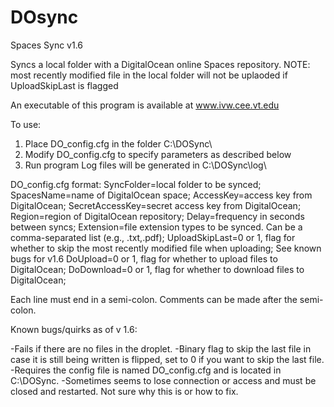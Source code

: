 # DOsync
Spaces Sync v1.6

Syncs a local folder with a DigitalOcean online Spaces repository.
NOTE: most recently modified file in the local folder will not be uplaoded if UploadSkipLast is flagged

An executable of this program is available at www.ivw.cee.vt.edu

To use:
1) Place DO_config.cfg in the folder C:\DOSync\
2) Modify DO_config.cfg to specify parameters as described below
3) Run program
Log files will be generated in C:\DOSync\log\


DO_config.cfg format:
SyncFolder=local folder to be synced;
SpacesName=name of DigitalOcean space;
AccessKey=access key from DigitalOcean;
SecretAccessKey=secret access key from DigitalOcean;
Region=region of DigitalOcean repository;
Delay=frequency in seconds between syncs;
Extension=file extension types to be synced. Can be a comma-separated list (e.g., .txt,.pdf);
UploadSkipLast=0 or 1, flag for whether to skip the most recently modified file when uploading; See known bugs for v1.6
DoUpload=0 or 1, flag for whether to upload files to DigitalOcean;
DoDownload=0 or 1, flag for whether to download files to DigitalOcean;

Each line must end in a semi-colon. Comments can be made after the semi-colon.


Known bugs/quirks as of v 1.6:

-Fails if there are no files in the droplet.
-Binary flag to skip the last file in case it is still being written is flipped, set to 0 if you want to skip the last file.
-Requires the config file is named DO_config.cfg and is located in C:\DOSync\.
-Sometimes seems to lose connection or access and must be closed and restarted. Not sure why this is or how to fix.
